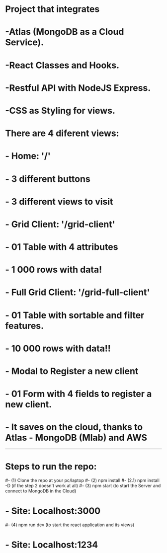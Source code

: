 # Project that integrates 
# -Atlas (MongoDB as a Cloud Service).
# -React Classes and Hooks.
# -Restful API with NodeJS Express.
# -CSS as Styling for views.


# There are 4 diferent views:
# - Home: '/'
#    - 3 different buttons
#    - 3 different views to visit
# - Grid Client: '/grid-client'
#    - 01 Table with 4 attributes
#    - 1 000 rows with data!
# - Full Grid  Client: '/grid-full-client'
#    - 01 Table with sortable and filter features.
#    - 10 000 rows with data!!
# - Modal to Register a new client
#    - 01 Form with 4 fields to register a new client.
#    - It saves on the cloud, thanks to Atlas - MongoDB (Mlab) and AWS
-----------------------------------------------------------------------------

# Steps to run the repo:
#- (1) Clone the repo at your pc/laptop
#- (2) npm install
#- (2.1) npm install -D (if the step 2 doesn't work at all)
#- (3) npm start (to start the Server and connect to MongoDB in the Cloud)
#      - Site: Localhost:3000
#- (4) npm run dev (to start the react application and its views)
#      - Site: Localhost:1234
      
